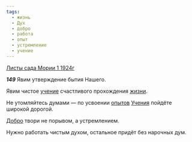 ```yaml
---
tags:
  - жизнь
  - Дух
  - добро
  - работа
  - опыт
  - устремление
  - учение
---
```


[Листы сада Мории 1 1924г](https://127.0.0.1:4002/agni/1924)

___149___
Явим утверждение бытия Нашего.   

Явим чистое [учение](../../../tags/#учение) счастливого прохождения [жизни](../../../tags/#жизнь).   

Не утомляйтесь думами — по усвоении [опытов](../../../tags/#опыт) [Учения](../../../tags/#учение) пойдёте широкой дорогой.   

[Добро](../../../tags/#добро) твори не порывом, а устремлением.   

Нужно работать чистым духом, остальное придёт без нарочных дум.   

